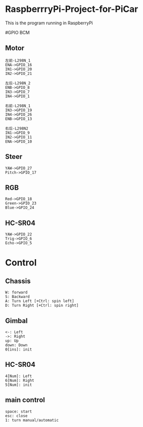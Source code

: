 # RaspberrryPi-Project-for-PiCar
This is the program running in RaspberryPi

#GPIO BCM

## Motor
    左前-L298N_1
    ENA->GPIO_16
    IN1->GPIO_20
    IN2->GPIO_21

    左后-L298N_2
    ENB->GPIO_8
    IN3->GPIO_7
    IN4->GPIO_1

    右前-L298N_1
    IN3->GPIO_19
    IN4->GPIO_26
    ENB->GPIO_13

    右后-L298N2
    IN1->GPIO_9
    IN2->GPIO_11
    ENA->GPIO_10

## Steer
    YAW->GPIO_27
    Pitch->GPIO_17


## RGB
    Red->GPIO_18
    Green->GPIO_23
    Blue->GPIO_24

## HC-SR04
    YAW->GPIO_22
    Trig->GPIO_6
    Echo->GPIO_5

# Control

## Chassis
    W: forward
    S: Backward
    A: Turn Left [+Ctrl: spin left]
    D: Turn Right [+Ctrl: spin right]

## Gimbal
    <-: Left
    ->: Right
    up: Up
    down: Down
    0[ins]: init

## HC-SR04
    4[Num]: Left
    6[Num]: Right
    5[Num]: init

## main control
    space: start
    esc: close
    1: turn manual/automatic
